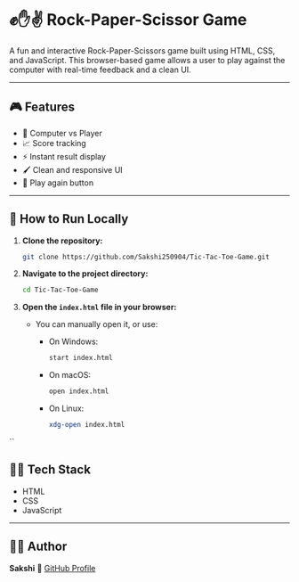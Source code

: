 # ✊✋✌️ Rock-Paper-Scissor Game

A fun and interactive Rock-Paper-Scissors game built using HTML, CSS, and JavaScript. This browser-based game allows a user to play against the computer with real-time feedback and a clean UI.

---

## 🎮 Features

- 🧠 Computer vs Player
- 📈 Score tracking
- ⚡ Instant result display
- 🖌️ Clean and responsive UI
- 🔁 Play again button

---
## 🚀 How to Run Locally

1. **Clone the repository:**

   ```bash
   git clone https://github.com/Sakshi250904/Tic-Tac-Toe-Game.git


2. **Navigate to the project directory:**

   ```bash
   cd Tic-Tac-Toe-Game
   ```

3. **Open the `index.html` file in your browser:**

   * You can manually open it, or use:

     * On Windows:

       ```bash
       start index.html
       ```

     * On macOS:

       ```bash
       open index.html
       ```

     * On Linux:

       ```bash
       xdg-open index.html
       ```

``
## 🧑‍💻 Tech Stack

* HTML
* CSS
* JavaScript

---
## 🙋‍♀️ Author

**Sakshi**
🔗 [GitHub Profile](https://github.com/Sakshi250904)
